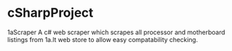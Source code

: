 # cSharpProject
1aScraper
A c# web scraper which scrapes all processor and motherboard listings from 1a.lt web store to allow easy compatability checking. 
